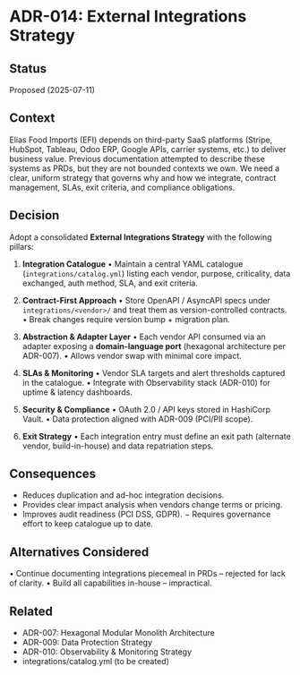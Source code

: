 # ADR-014: External Integrations Strategy

## Status

Proposed (2025-07-11)

## Context

Elias Food Imports (EFI) depends on third-party SaaS platforms (Stripe, HubSpot, Tableau, Odoo ERP, Google APIs, carrier systems, etc.) to deliver business value. Previous documentation attempted to describe these systems as PRDs, but they are not bounded contexts we own. We need a clear, uniform strategy that governs why and how we integrate, contract management, SLAs, exit criteria, and compliance obligations.

## Decision

Adopt a consolidated **External Integrations Strategy** with the following pillars:

1. **Integration Catalogue**
   • Maintain a central YAML catalogue (`integrations/catalog.yml`) listing each vendor, purpose, criticality, data exchanged, auth method, SLA, and exit criteria.

2. **Contract-First Approach**
   • Store OpenAPI / AsyncAPI specs under `integrations/<vendor>/` and treat them as version-controlled contracts.
   • Break changes require version bump + migration plan.

3. **Abstraction & Adapter Layer**
   • Each vendor API consumed via an adapter exposing a **domain-language port** (hexagonal architecture per ADR-007).
   • Allows vendor swap with minimal core impact.

4. **SLAs & Monitoring**
   • Vendor SLA targets and alert thresholds captured in the catalogue.
   • Integrate with Observability stack (ADR-010) for uptime & latency dashboards.

5. **Security & Compliance**
   • OAuth 2.0 / API keys stored in HashiCorp Vault.
   • Data protection aligned with ADR-009 (PCI/PII scope).

6. **Exit Strategy**
   • Each integration entry must define an exit path (alternate vendor, build-in-house) and data repatriation steps.

## Consequences

+ Reduces duplication and ad-hoc integration decisions.
+ Provides clear impact analysis when vendors change terms or pricing.
+ Improves audit readiness (PCI DSS, GDPR).
− Requires governance effort to keep catalogue up to date.

## Alternatives Considered

• Continue documenting integrations piecemeal in PRDs – rejected for lack of clarity.
• Build all capabilities in-house – impractical.

## Related

+ ADR-007: Hexagonal Modular Monolith Architecture
+ ADR-009: Data Protection Strategy
+ ADR-010: Observability & Monitoring Strategy
+ integrations/catalog.yml (to be created)
